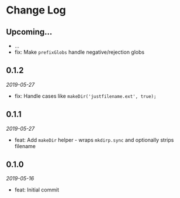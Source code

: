 # Change Log

## Upcoming...

- ... <!-- Add new lines here. Version number will be decided later -->
- fix: Make `prefixGlobs` handle negative/rejection globs

## 0.1.2

_2019-05-27_

- fix: Handle cases like `makeDir('justfilename.ext', true);`

## 0.1.1

_2019-05-27_

- feat: Add `makeDir` helper - wraps `mkdirp.sync` and optionally strips filename

## 0.1.0

_2019-05-16_

- feat: Initial commit
